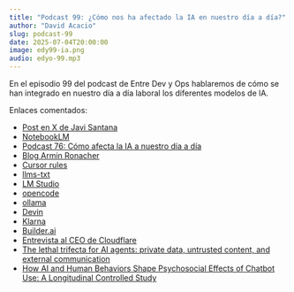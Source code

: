 ```yaml
---
title: "Podcast 99: ¿Cómo nos ha afectado la IA en nuestro día a día?"
author: "David Acacio"
slug: podcast-99
date: 2025-07-04T20:00:00
image: edy99-ia.png
audio: edyo-99.mp3
---
```


En el episodio 99 del podcast de Entre Dev y Ops hablaremos de cómo se han integrado en nuestro día a día laboral los diferentes modelos de lA.

<!--more-->

Enlaces comentados:

- [Post en X de Javi Santana](https://x.com/javisantana/status/1939684721187082600)
- [NotebookLM](https://notebooklm.google/)
- [Podcast 76: Cómo afecta la IA a nuestro día a día](https://www.entredevyops.es/podcasts/podcast-76.html)
- [Blog Armin Ronacher](https://lucumr.pocoo.org/)
- [Cursor rules](https://docs.cursor.com/context/rules)
- [llms-txt](https://llmstxt.org/)
- [LM Studio](https://lmstudio.ai/)
- [opencode](https://opencode.ai/)
- [ollama](https://ollama.com/)
- [Devin](https://devin.ai/)
- [Klarna](https://es.wired.com/articulos/klarna-recontrata-humanos-tras-sustituirlos-con-ia-y-no-es-la-unica)
- [Builder.ai](https://www.xataka.com/robotica-e-ia/ia-prometia-programar-como-nunca-antes-builder-ai-hizo-como-siempre-700-programadores-humanos-simulando-ser-ia)
- [Entrevista al CEO de Cloudflare](https://x.com/ethanhays/status/1938651733976310151)
- [The lethal trifecta for AI agents: private data, untrusted content, and external communication](https://simonwillison.net/2025/Jun/16/the-lethal-trifecta/) 
- [How AI and Human Behaviors Shape Psychosocial Effects of Chatbot Use: A Longitudinal Controlled Study](https://www.media.mit.edu/publications/how-ai-and-human-behaviors-shape-psychosocial-effects-of-chatbot-use-a-longitudinal-controlled-study/)